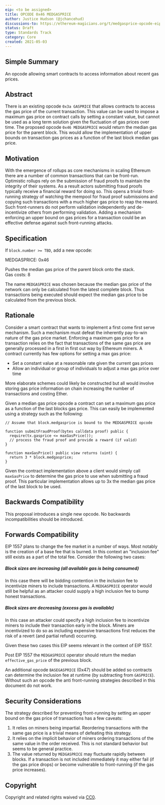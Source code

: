 ```yaml
---
eip: <to be assigned>
title: OPCODE 0x46 MEDGASPRICE
author: Justice Hudson (@jchancehud)
discussions-to: https://ethereum-magicians.org/t/medgasprice-opcode-eip/5480
status: Draft
type: Standards Track
category: Core
created: 2021-05-03
---
```


## Simple Summary

An opcode allowing smart contracts to access information about recent gas prices.

## Abstract

There is an existing opcode `0x3a GASPRICE` that allows contracts to access the gas price of the current transaction. This value can be used to impose a maximum gas price on contract calls by setting a constant value, but cannot be used as a long term solution given the fluctuation of gas prices over time. The proposed opcode `0x46 MEDGASPRICE` would return the median gas price for the parent block. This would allow the implementation of upper bounds on transaction gas prices as a function of the last block median gas price.

## Motivation

With the emergence of rollups as core mechanisms in scaling Ethereum there are a number of common transactions that can be front-run. Optimistic rollups rely on the submission of fraud proofs to maintain the integrity of their systems. As a result actors submitting fraud proofs typically receive a financial reward for doing so. This opens a trivial front-running strategy of watching the mempool for fraud proof submissions and copying such transactions with a much higher gas price to reap the reward. Such front-runners do not perform validation independently and de-incentivize others from performing validation. Adding a mechanism enforcing an upper bound on gas prices for a transaction could be an effective defense against such front-running attacks.

## Specification

If `block.number >= TBD`, add a new opcode:

MEDGASPRICE: 0x46

Pushes the median gas price of the parent block onto the stack.<br />
Gas costs: 8

The name `MEDGASPRICE` was chosen because the median gas price of the network can only be calculated from the latest complete block. Thus transactions being executed should expect the median gas price to be calculated from the previous block.

## Rationale

Consider a smart contract that wants to implement a first come first serve mechanism. Such a mechanism must defeat the inherently pay-to-win nature of the gas price market. Enforcing a maximum gas price for a transaction relies on the fact that transactions of the same gas price are generally processed in a first in first out way by Ethereum miners. A contract currently has few options for setting a max gas price:

- Set a constant value at a reasonable rate given the current gas prices
- Allow an individual or group of individuals to adjust a max gas price over time

More elaborate schemes could likely be constructed but all would involve storing gas price information on chain increasing the number of transactions and costing Ether.

Given a median gas price opcode a contract can set a maximum gas price as a function of the last blocks gas price. This can easily be implemented using a strategy such as the following:

```
// Assume that block.medgasprice is bound to the MEDGASPRICE opcode

function submitFraudProof(bytes calldata proof) public {
  require(tx.gasprice <= maxGasPrice());
  // process the fraud proof and provide a reward (if valid)
}

function maxGasPrice() public view returns (uint) {
  return 3 * block.medgasprice;
}
```

Given the contract implementation above a client would simply call `maxGasPrice` to determine the gas price to use when submitting a fraud proof. This particular implementation allows up to 3x the median gas price of the last block to be used.

## Backwards Compatibility

This proposal introduces a single new opcode. No backwards incompatibilities should be introduced.

## Forwards Compatibility

EIP 1557 plans to change the fee market in a number of ways. Most notably is the creation of a base fee that is burned. In this context an "inclusion fee" still exists as a part of the total fee. Consider the following two cases:

##### Block sizes are increasing (all available gas is being consumed)

In this case there will be bidding contention in the inclusion fee to incentivize miners to include transactions. A `MEDGASPRICE` operator would still be helpful as an attacker could supply a high inclusion fee to bump honest transactions.

##### Block sizes are decreasing (excess gas is available)

In this case an attacker could specify a high inclusion fee to incentivize miners to include their transaction early in the block. Miners are incentivized to do so as including expensive transactions first reduces the risk of a revert (and partial refund) occurring.

Given these two cases this EIP seems relevant in the context of EIP 1557.

Post EIP 1557 the `MEDGASPRICE` operator should return the median `effective_gas_price` of the previous block.

An additional opcode `BASEGASPRICE` (0x47) should be added so contracts can determine the inclusion fee at runtime (by subtracting from `GASPRICE`). Without such an opcode the anti front-running strategies described in this document do not work.

## Security Considerations

The strategy described for preventing front-running by setting an upper bound on the gas price of transactions has a few caveats:

1. It relies on miners being impartial. Reordering transactions with the same gas price is a trivial means of defeating this strategy.
2. It relies on the implicit behavior of miners ordering transactions of the same value in the order received. This is not standard behavior but seems to be general practice.
3. The value returned by `MEDGASPRICE` may fluctuate rapidly between blocks. If a transaction is not included immediately it may either fail (if the gas price drops) or become vulnerable to front-running (if the gas price increases).

## Copyright

Copyright and related rights waived via [CC0](https://creativecommons.org/publicdomain/zero/1.0/).
